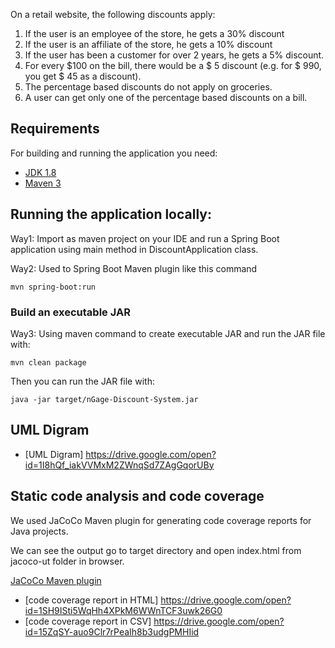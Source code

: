 On a retail website, the following discounts apply:
1. If the user is an employee of the store, he gets a 30% discount
2. If the user is an affiliate of the store, he gets a 10% discount
3. If the user has been a customer for over 2 years, he gets a 5% discount.
4. For every $100 on the bill, there would be a $ 5 discount (e.g. for $ 990, you get $ 45
as a discount).
5. The percentage based discounts do not apply on groceries.
6. A user can get only one of the percentage based discounts on a bill.



## Requirements

For building and running the application you need:

- [JDK 1.8](http://www.oracle.com/technetwork/java/javase/downloads/jdk8-downloads-2133151.html)
- [Maven 3](https://maven.apache.org)

## Running the application locally:

Way1: Import as maven project on your IDE and run a Spring Boot application using main method in DiscountApplication class.

Way2: Used to Spring Boot Maven plugin like this command 

```shell
mvn spring-boot:run
```

### Build an executable JAR
Way3: Using maven command to create executable JAR and run the JAR file with:

```
mvn clean package
```
Then you can run the JAR file with:
```
java -jar target/nGage-Discount-System.jar
```	   

## UML Digram

- [UML Digram] https://drive.google.com/open?id=1I8hQf_iakVVMxM2ZWnqSd7ZAgGqorUBy


## Static code analysis and code coverage 

We used JaCoCo Maven plugin for generating code coverage reports for Java projects.

We can see the output go to target directory and open index.html from jacoco-ut folder in browser.

[ JaCoCo Maven plugin](https://www.jacoco.org/jacoco/trunk/doc/maven.html) 

- [code coverage report in HTML] https://drive.google.com/open?id=1SH9ISti5WqHh4XPkM6WWnTCF3uwk26G0
- [code coverage report in CSV] https://drive.google.com/open?id=15ZqSY-auo9Clr7rPeaIh8b3udgPMHIid


	   
	   





